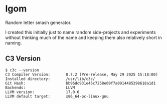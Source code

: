 # Igom

Random letter smash generator.

I created this initially just to name random side-projects and experiments without thinking much of the name and keeping them also relatively short in naming.

## C3 Version

```term
$ c3c --version
C3 Compiler Version:       0.7.2 (Pre-release, May 29 2025 15:18:00)
Installed directory:       /usr/lib/c3c/
Git Hash:                  bb96dc931e45c7258e09f7a0914485298618a1d1
Backends:                  LLVM
LLVM version:              17.0.6
LLVM default target:       x86_64-pc-linux-gnu
```
